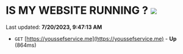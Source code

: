 # IS MY WEBSITE RUNNING ? [![](https://img.shields.io/static/v1?label=Sponsor&message=%E2%9D%A4&logo=GitHub&color=%23fe8e86)](https://github.com/sponsors/<username>)

Last updated: **7/20/2023, 9:47:13 AM**

- `GET` [https://youssefservice.me](https://youssefservice.me) - **Up** (864ms)
